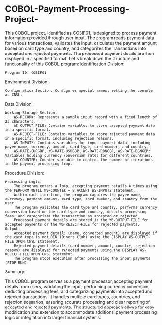 # COBOL-Payment-Processing-Project-

This COBOL project, identified as COBIF01, is designed to process payment information provided through user input. The program reads payment data for various transactions, validates the input, calculates the payment amount based on card type and country, and categorizes the transactions into accepted and rejected payments. The processed payment details are then displayed in a specified format. Let's break down the structure and functionality of this COBOL program:
Identification Division:

    Program ID: COBIF01

Environment Division:

    Configuration Section: Configures special names, setting the console as CNSL.

Data Division:

    Working-Storage Section:
        WS-RECORD: Represents a sample input record with a fixed length of 23 characters.
        WS-OUTPUT-FILE: Contains variables to store accepted payment data in a specific format.
        WS-REJECT-FILE: Contains variables to store rejected payment data in a specific format, including rejection reasons.
        WS-INPUT2: Contains variables for input payment data, including payee name, currency, amount, card type, card number, and country.
        WS-RATE-EURGBP, WS-RATE-USDGBP, WS-RATE-RONGBP, WS-RATE-BGNGBP: Variables holding currency conversion rates for different countries.
        WS-COUNTER: Counter variable to control the number of iterations in the payment processing loop.

Procedure Division:

    Processing Logic:
        The program enters a loop, accepting payment details 8 times using the PERFORM UNTIL WS-COUNTER = 8 ACCEPT WS-INPUT2 statement.
        Within each iteration, the program captures the payee name, currency, payment amount, card type, card number, and country from the user.
        The program validates the card type and country, performs currency conversion based on the card type and country, deducts processing fees, and categorizes the transaction as accepted or rejected.
        Processed payment details are stored in the WS-OUTPUT-FILE for accepted payments or the WS-REJECT-FILE for rejected payments.
    Output:
        Accepted payment details (name, converted amount) are displayed if the card type is not DIN (Diners Club) using the DISPLAY WS-OUTPUT-FILE UPON CNSL statement.
        Rejected payment details (card number, amount, country, rejection reason) are displayed for rejected payments using the DISPLAY WS-REJECT-FILE UPON CNSL statement.
        The program stops execution after processing the input payments (STOP RUN).
        
Summary:

This COBOL program serves as a payment processor, accepting payment details from users, validating the input, performing currency conversion, deducting processing fees, and categorizing payments into accepted and rejected transactions. It handles multiple card types, countries, and rejection scenarios, ensuring accurate processing and clear reporting of accepted and rejected payments. The structured approach allows for easy modification and extension to accommodate additional payment processing logic or integration into larger financial systems.
